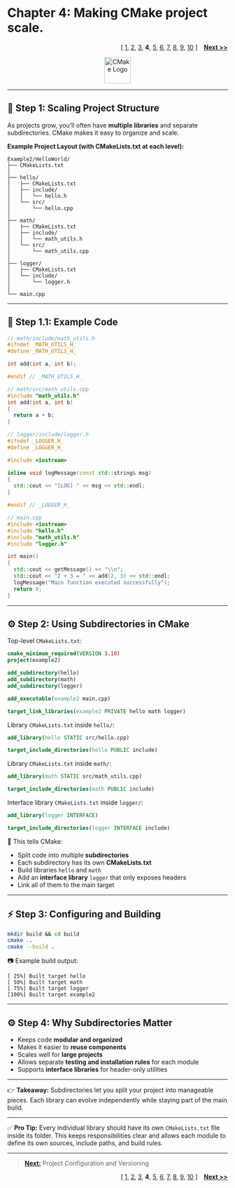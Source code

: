 # Chapter 4: Making CMake project scale.
<p align="right">
  [
  <a href="Chapter_1.md">1</a>,
  <a href="Chapter_2.md">2</a>,
  <a href="Chapter_3.md">3</a>,
  <b>4</b>,
  <a href="Chapter_5.md">5</a>,
  <a href="Chapter_6.md">6</a>,
  <a href="Chapter_7.md">7</a>,
  <a href="Chapter_8.md">8</a>,
  <a href="Chapter_9.md">9</a>,
  <a href="Chapter_10.md">10</a>
  ]
  <b>&nbsp;&nbsp;</b>
  <a href="Chapter_5.md"><b>Next >></b></a>
</p>

<p align="center">
  <img src="https://cmake.org/wp-content/uploads/2023/08/CMake-Mark-1.svg" alt="CMake Logo" width="60"/>
</p>

---

## 📂 Step 1: Scaling Project Structure

As projects grow, you’ll often have **multiple libraries** and separate subdirectories. CMake makes it easy to organize and scale.

**Example Project Layout (with CMakeLists.txt at each level):**

```
Example2/HelloWorld/
├── CMakeLists.txt
│
├── hello/
│   ├── CMakeLists.txt
│   ├── include/
│   │   └── hello.h
│   └── src/
│       └── hello.cpp
│
├── math/
│   ├── CMakeLists.txt
│   ├── include/
│   │   └── math_utils.h
│   └── src/
│       └── math_utils.cpp
│
├── logger/
│   ├── CMakeLists.txt
│   └── include/
│       └── logger.h
│
└── main.cpp
```

---

## 📝 Step 1.1: Example Code

```cpp
// math/include/math_utils.h
#ifndef _MATH_UTILS_H_
#define _MATH_UTILS_H_

int add(int a, int b);

#endif // _MATH_UTILS_H_
```

```cpp
// math/src/math_utils.cpp
#include "math_utils.h"
int add(int a, int b)
{
  return a + b;
}
```

```cpp
// logger/include/logger.h
#ifndef _LOGGER_H_
#define _LOGGER_H_

#include <iostream>

inline void logMessage(const std::string& msg)
{
  std::cout << "[LOG] " << msg << std::endl;
}

#endif // _LOGGER_H_
```

```cpp
// main.cpp
#include <iostream>
#include "hello.h"
#include "math_utils.h"
#include "logger.h"

int main()
{
  std::cout << getMessage() << "\\n";
  std::cout << "2 + 3 = " << add(2, 3) << std::endl;
  logMessage("Main function executed successfully");
  return 0;
}
```

---

## ⚙️ Step 2: Using Subdirectories in CMake

Top-level `CMakeLists.txt`:

```cmake
cmake_minimum_required(VERSION 3.10)
project(example2)

add_subdirectory(hello)
add_subdirectory(math)
add_subdirectory(logger)

add_executable(example2 main.cpp)

target_link_libraries(example2 PRIVATE hello math logger)
```

Library `CMakeLists.txt` inside `hello/`:

```cmake
add_library(hello STATIC src/hello.cpp)

target_include_directories(hello PUBLIC include)
```

Library `CMakeLists.txt` inside `math/`:

```cmake
add_library(math STATIC src/math_utils.cpp)

target_include_directories(math PUBLIC include)
```

Interface library `CMakeLists.txt` inside `logger/`:

```cmake
add_library(logger INTERFACE)

target_include_directories(logger INTERFACE include)
```

📌 This tells CMake:

* Split code into multiple **subdirectories**
* Each subdirectory has its own **CMakeLists.txt**
* Build libraries `hello` and `math`
* Add an **interface library** `logger` that only exposes headers
* Link all of them to the main target

---

## ⚡ Step 3: Configuring and Building

```bash
mkdir build && cd build
cmake ..
cmake --build .
```

📷 Example build output:

```
[ 25%] Built target hello
[ 50%] Built target math
[ 75%] Built target logger
[100%] Built target example2
```

---

## ⚙️ Step 4: Why Subdirectories Matter

* Keeps code **modular and organized**
* Makes it easier to **reuse components**
* Scales well for **large projects**
* Allows separate **testing and installation rules** for each module
* Supports **interface libraries** for header-only utilities

---

👉 **Takeaway:** Subdirectories let you split your project into manageable pieces. Each library can evolve independently while staying part of the main build.

---

✅ **Pro Tip:** Every individual library should have its own `CMakeLists.txt` file inside its folder. This keeps responsibilities clear and allows each module to define its own sources, include paths, and build rules.

---

> [**Next:**](Chapter_5.md) Project Configuration and Versioning

<p align="right">
  [
  <a href="Chapter_1.md">1</a>,
  <a href="Chapter_2.md">2</a>,
  <a href="Chapter_3.md">3</a>,
  <b>4</b>,
  <a href="Chapter_5.md">5</a>,
  <a href="Chapter_6.md">6</a>,
  <a href="Chapter_7.md">7</a>,
  <a href="Chapter_8.md">8</a>,
  <a href="Chapter_9.md">9</a>,
  <a href="Chapter_10.md">10</a>
  ]
  <b>&nbsp;&nbsp;</b>
  <a href="Chapter_5.md"><b>Next >></b></a>
</p>